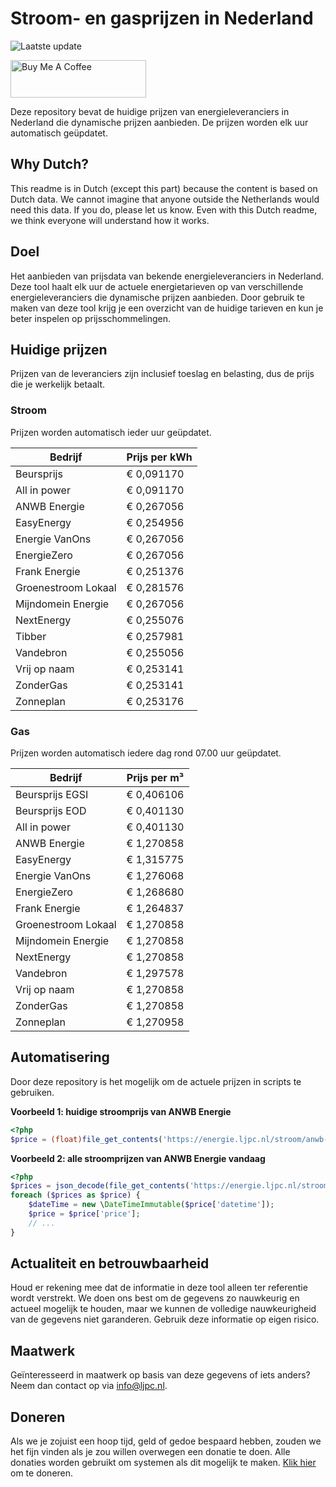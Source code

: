 # Stroom- en gasprijzen in Nederland

![Laatste update](https://img.shields.io/badge/laatste%20update-2025--03--26%2015%3A00%20CET-brightgreen)

<a href="https://www.buymeacoffee.com/Lars-" target="_blank"><img src="https://cdn.buymeacoffee.com/buttons/v2/default-orange.png" alt="Buy Me A Coffee" height="60" style="height: 60px !important;width: 217px !important;" ></a>

Deze repository bevat de huidige prijzen van energieleveranciers in Nederland die dynamische prijzen aanbieden. De prijzen worden elk uur automatisch geüpdatet.

## Why Dutch?

This readme is in Dutch (except this part) because the content is based on Dutch data. We cannot imagine that anyone outside the Netherlands would need this data. If you do, please let us know. Even with this Dutch readme, we think
everyone will understand how it works.

## Doel

Het aanbieden van prijsdata van bekende energieleveranciers in Nederland. Deze tool haalt elk uur de actuele energietarieven op van verschillende energieleveranciers die dynamische prijzen aanbieden. Door gebruik te maken van deze tool
krijg je een overzicht van de huidige tarieven en kun je beter inspelen op prijsschommelingen.

## Huidige prijzen

Prijzen van de leveranciers zijn inclusief toeslag en belasting, dus de prijs die je werkelijk betaalt.

### Stroom

Prijzen worden automatisch ieder uur geüpdatet.

 Bedrijf | Prijs per kWh 
---------|---------------
Beursprijs | € 0,091170
All in power | € 0,091170
ANWB Energie | € 0,267056
EasyEnergy | € 0,254956
Energie VanOns | € 0,267056
EnergieZero | € 0,267056
Frank Energie | € 0,251376
Groenestroom Lokaal | € 0,281576
Mijndomein Energie | € 0,267056
NextEnergy | € 0,255076
Tibber | € 0,257981
Vandebron | € 0,255056
Vrij op naam | € 0,253141
ZonderGas | € 0,253141
Zonneplan | € 0,253176


### Gas

Prijzen worden automatisch iedere dag rond 07.00 uur geüpdatet.

 Bedrijf | Prijs per m³ 
---------|--------------
Beursprijs EGSI | € 0,406106
Beursprijs EOD | € 0,401130
All in power | € 0,401130
ANWB Energie | € 1,270858
EasyEnergy | € 1,315775
Energie VanOns | € 1,276068
EnergieZero | € 1,268680
Frank Energie | € 1,264837
Groenestroom Lokaal | € 1,270858
Mijndomein Energie | € 1,270858
NextEnergy | € 1,270858
Vandebron | € 1,297578
Vrij op naam | € 1,270858
ZonderGas | € 1,270858
Zonneplan | € 1,270958


## Automatisering

Door deze repository is het mogelijk om de actuele prijzen in scripts te gebruiken.

**Voorbeeld 1: huidige stroomprijs van ANWB Energie**

```php
<?php
$price = (float)file_get_contents('https://energie.ljpc.nl/stroom/anwb-energie-nu.txt');

```

**Voorbeeld 2: alle stroomprijzen van ANWB Energie vandaag**

```php
<?php
$prices = json_decode(file_get_contents('https://energie.ljpc.nl/stroom/all-in-power-vandaag.json'),true);
foreach ($prices as $price) {
    $dateTime = new \DateTimeImmutable($price['datetime']);
    $price = $price['price'];
    // ...
}
```

## Actualiteit en betrouwbaarheid

Houd er rekening mee dat de informatie in deze tool alleen ter referentie wordt verstrekt. We doen ons best om de gegevens zo nauwkeurig en actueel mogelijk te houden, maar we kunnen de volledige nauwkeurigheid van de gegevens niet
garanderen. Gebruik deze informatie op eigen risico.

## Maatwerk

Geïnteresseerd in maatwerk op basis van deze gegevens of iets anders? Neem dan contact op
via [info@ljpc.nl](mailto:info@ljpc.nl?subject=Energie%20prijzen).

## Doneren

Als we je zojuist een hoop tijd, geld of gedoe bespaard hebben, zouden we het fijn vinden als je zou willen overwegen een
donatie te doen. Alle donaties worden gebruikt om systemen als dit mogelijk te
maken. [Klik hier](https://www.buymeacoffee.com/Lars-) om te doneren.
